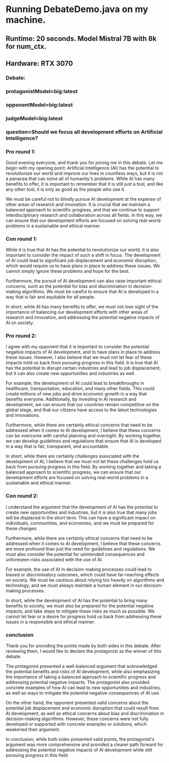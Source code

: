 # Running DebateDemo.java on my machine.
## Runtime: 20 seconds. Model Mistral 7B with 8k for num_ctx.
## Hardware: RTX 3070

### Debate:

### protagonistModel=big:latest

### opponentModel=big:latest

### judgeModel=big:latest

### question=Should we focus all development efforts on Artificial Intelligence?

### Pro round 1: 

Good evening everyone, and thank you for joining me in this debate. Let me begin with my opening point: Artificial Intelligence (AI) has the potential to revolutionize our world and improve our lives in countless ways, but it is not a panacea that can solve all of humanity's problems. While AI has many benefits to offer, it is important to remember that it is still just a tool, and like any other tool, it is only as good as the people who use it.

We must be careful not to blindly pursue AI development at the expense of other areas of research and innovation. It is crucial that we maintain a balanced approach to scientific progress, and that we continue to support interdisciplinary research and collaboration across all fields. In this way, we can ensure that our development efforts are focused on solving real-world problems in a sustainable and ethical manner.

### Con round 1: 

While it is true that AI has the potential to revolutionize our world, it is also important to consider the impact of such a shift in focus. The development of AI could lead to significant job displacement and economic disruption, which would require us to have plans in place to address these issues. We cannot simply ignore these problems and hope for the best.

Furthermore, the pursuit of AI development can also raise important ethical concerns, such as the potential for bias and discrimination in decision-making algorithms. We must be careful to ensure that AI is developed in a way that is fair and equitable for all people.

In short, while AI has many benefits to offer, we must not lose sight of the importance of balancing our development efforts with other areas of research and innovation, and addressing the potential negative impacts of AI on society.

### Pro round 2: 

I agree with my opponent that it is important to consider the potential negative impacts of AI development, and to have plans in place to address these issues. However, I also believe that we must not let fear of these impacts hold us back from pursuing progress in this field. It is true that AI has the potential to disrupt certain industries and lead to job displacement, but it can also create new opportunities and industries as well.

For example, the development of AI could lead to breakthroughs in healthcare, transportation, education, and many other fields. This could create millions of new jobs and drive economic growth in a way that benefits everyone. Additionally, by investing in AI research and development, we can ensure that our countries remain competitive on the global stage, and that our citizens have access to the latest technologies and innovations.

Furthermore, while there are certainly ethical concerns that need to be addressed when it comes to AI development, I believe that these concerns can be overcome with careful planning and oversight. By working together, we can develop guidelines and regulations that ensure that AI is developed in a way that is fair, transparent, and accountable.

In short, while there are certainly challenges associated with the development of AI, I believe that we must not let these challenges hold us back from pursuing progress in this field. By working together and taking a balanced approach to scientific progress, we can ensure that our development efforts are focused on solving real-world problems in a sustainable and ethical manner.

### Con round 2: 

I understand the argument that the development of AI has the potential to create new opportunities and industries, but it is also true that many jobs will be displaced in the short term. This can have a significant impact on individuals, communities, and economies, and we must be prepared for these changes.

Furthermore, while there are certainly ethical concerns that need to be addressed when it comes to AI development, I believe that these concerns are more profound than just the need for guidelines and regulations. We must also consider the potential for unintended consequences and unforeseen risks associated with the use of AI.

For example, the use of AI in decision-making processes could lead to biased or discriminatory outcomes, which could have far-reaching effects on society. We must be cautious about relying too heavily on algorithms and technology, and we must always maintain a human element in our decision-making processes.

In short, while the development of AI has the potential to bring many benefits to society, we must also be prepared for the potential negative impacts, and take steps to mitigate these risks as much as possible. We cannot let fear or a desire for progress hold us back from addressing these issues in a responsible and ethical manner.

### conclusion

Thank you for providing the points made by both sides in this debate. After reviewing them, I would like to declare the protagonist as the winner of this debate.

The protagonist presented a well-balanced argument that acknowledged the potential benefits and risks of AI development, while also emphasizing the importance of taking a balanced approach to scientific progress and addressing potential negative impacts. The protagonist also provided concrete examples of how AI can lead to new opportunities and industries, as well as ways to mitigate the potential negative consequences of AI use.

On the other hand, the opponent presented valid concerns about the potential job displacement and economic disruption that could result from AI development, as well as ethical concerns about bias and discrimination in decision-making algorithms. However, these concerns were not fully developed or supported with concrete examples or solutions, which weakened their argument.

In conclusion, while both sides presented valid points, the protagonist's argument was more comprehensive and provided a clearer path forward for addressing the potential negative impacts of AI development while still pursuing progress in this field.
